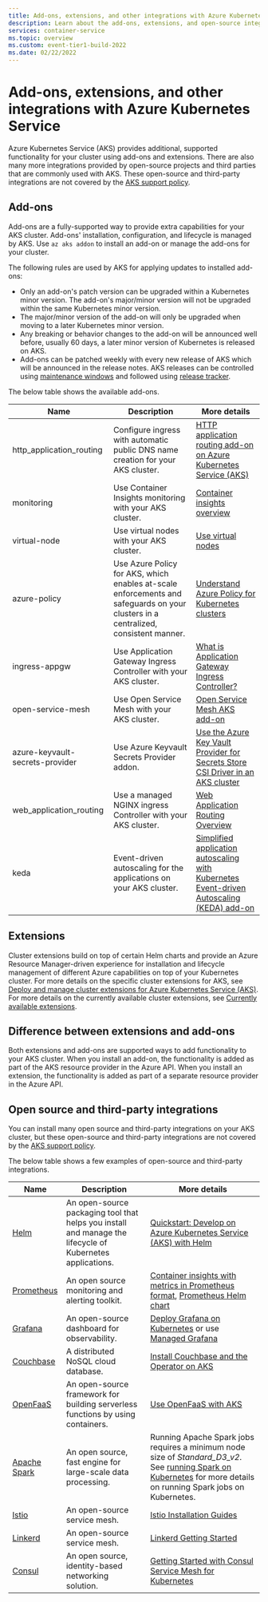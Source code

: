 ```yaml
---
title: Add-ons, extensions, and other integrations with Azure Kubernetes Service
description: Learn about the add-ons, extensions, and open-source integrations you can use with Azure Kubernetes Service.
services: container-service
ms.topic: overview
ms.custom: event-tier1-build-2022
ms.date: 02/22/2022
---
```


# Add-ons, extensions, and other integrations with Azure Kubernetes Service

Azure Kubernetes Service (AKS) provides additional, supported functionality for your cluster using add-ons and extensions. There are also many more integrations provided by open-source projects and third parties that are commonly used with AKS. These open-source and third-party integrations are not covered by the [AKS support policy][aks-support-policy].

## Add-ons

Add-ons are a fully-supported way to provide extra capabilities for your AKS cluster. Add-ons' installation, configuration, and lifecycle is managed by AKS. Use `az aks addon` to install an add-on or manage the add-ons for your cluster.

The following rules are used by AKS for applying updates to installed add-ons:

- Only an add-on's patch version can be upgraded within a Kubernetes minor version. The add-on's major/minor version will not be upgraded within the same Kubernetes minor version.
- The major/minor version of the add-on will only be upgraded when moving to a later Kubernetes minor version.
- Any breaking or behavior changes to the add-on will be announced well before, usually 60 days, a later minor version of Kubernetes is released on AKS.
- Add-ons can be patched weekly with every new release of AKS which will be announced in the release notes. AKS releases can be controlled using [maintenance windows][maintenance-windows] and followed using [release tracker][release-tracker].

The below table shows the available add-ons.

| Name | Description | More details |
|---|---|---|
| http_application_routing | Configure ingress with automatic public DNS name creation for your AKS cluster. | [HTTP application routing add-on on Azure Kubernetes Service (AKS)][http-app-routing] |
| monitoring | Use Container Insights monitoring with your AKS cluster. | [Container insights overview][container-insights] |
| virtual-node | Use virtual nodes with your AKS cluster. | [Use virtual nodes][virtual-nodes] |
| azure-policy | Use Azure Policy for AKS, which enables at-scale enforcements and safeguards on your clusters in a centralized, consistent manner. | [Understand Azure Policy for Kubernetes clusters][azure-policy-aks] |
| ingress-appgw | Use Application Gateway Ingress Controller with your AKS cluster. | [What is Application Gateway Ingress Controller?][agic] |
| open-service-mesh | Use Open Service Mesh with your AKS cluster. | [Open Service Mesh AKS add-on][osm] |
| azure-keyvault-secrets-provider | Use Azure Keyvault Secrets Provider addon.| [Use the Azure Key Vault Provider for Secrets Store CSI Driver in an AKS cluster][keyvault-secret-provider] |
| web_application_routing | Use a managed NGINX ingress Controller with your AKS cluster.| [Web Application Routing Overview][web-app-routing] |
| keda | Event-driven autoscaling for the applications on your AKS cluster. | [Simplified application autoscaling with Kubernetes Event-driven Autoscaling (KEDA) add-on][keda]|

## Extensions

Cluster extensions build on top of certain Helm charts and provide an Azure Resource Manager-driven experience for installation and lifecycle management of different Azure capabilities on top of your Kubernetes cluster. For more details on the specific cluster extensions for AKS, see [Deploy and manage cluster extensions for Azure Kubernetes Service (AKS)][cluster-extensions]. For more details on the currently available cluster extensions, see [Currently available extensions][cluster-extensions-current].

## Difference between extensions and add-ons

Both extensions and add-ons are supported ways to add functionality to your AKS cluster. When you install an add-on, the functionality is added as part of the AKS resource provider in the Azure API. When you install an extension, the functionality is added as part of a separate resource provider in the Azure API.

## Open source and third-party integrations

You can install many open source and third-party integrations on your AKS cluster, but these open-source and third-party integrations are not covered by the [AKS support policy][aks-support-policy].

The below table shows a few examples of open-source and third-party integrations.

| Name | Description | More details |
|---|---|---|
| [Helm][helm] | An open-source packaging tool that helps you install and manage the lifecycle of Kubernetes applications. | [Quickstart: Develop on Azure Kubernetes Service (AKS) with Helm][helm-qs] |
| [Prometheus][prometheus] | An open source monitoring and alerting toolkit. | [Container insights with metrics in Prometheus format][prometheus-az-monitor], [Prometheus Helm chart][prometheus-helm-chart] |
| [Grafana][grafana] | An open-source dashboard for observability.  | [Deploy Grafana on Kubernetes][grafana-install] or use [Managed Grafana][managed-grafana]|
| [Couchbase][couchdb] | A distributed NoSQL cloud database. | [Install Couchbase and the Operator on AKS][couchdb-install] |
| [OpenFaaS][open-faas]| An open-source framework for building serverless functions by using containers. | [Use OpenFaaS with AKS][open-faas-aks] |
| [Apache Spark][apache-spark] | An open source, fast engine for large-scale data processing. | Running Apache Spark jobs requires a minimum node size of *Standard_D3_v2*. See [running Spark on Kubernetes][spark-kubernetes] for more details on running Spark jobs on Kubernetes. |
| [Istio][istio] | An open-source service mesh. | [Istio Installation Guides][istio-install] |
| [Linkerd][linkerd] | An open-source service mesh. | [Linkerd Getting Started][linkerd-install] |
| [Consul][consul] | An open source, identity-based networking solution. | [Getting Started with Consul Service Mesh for Kubernetes][consul-install] |


[http-app-routing]: http-application-routing.md
[container-insights]: ../azure-monitor/containers/container-insights-overview.md
[virtual-nodes]: virtual-nodes.md
[azure-policy-aks]: ../governance/policy/concepts/policy-for-kubernetes.md#install-azure-policy-add-on-for-aks
[agic]: ../application-gateway/ingress-controller-overview.md
[osm]: open-service-mesh-about.md
[keyvault-secret-provider]: csi-secrets-store-driver.md
[cluster-extensions]: cluster-extensions.md?tabs=azure-cli
[cluster-extensions-current]: cluster-extensions.md?tabs=azure-cli#currently-available-extensions
[aks-support-policy]: support-policies.md
[helm]: https://helm.sh
[helm-qs]: quickstart-helm.md
[prometheus]: https://prometheus.io/
[prometheus-helm-chart]: https://github.com/prometheus-community/helm-charts#usage
[prometheus-az-monitor]: monitor-aks.md#container-insights
[istio]: https://istio.io/
[istio-install]: https://istio.io/latest/docs/setup/install/
[linkerd]: https://linkerd.io/
[linkerd-install]: https://linkerd.io/getting-started/
[consul]: https://www.consul.io/
[consul-install]: https://learn.hashicorp.com/tutorials/consul/service-mesh-deploy
[grafana]: https://grafana.com/
[grafana-install]: https://grafana.com/docs/grafana/latest/installation/kubernetes/
[couchdb]: https://www.couchbase.com/
[couchdb-install]: https://docs.couchbase.com/operator/current/tutorial-aks.html
[open-faas]: https://www.openfaas.com/
[open-faas-aks]: openfaas.md
[apache-spark]: https://spark.apache.org/
[azure-ml-overview]: ../machine-learning/how-to-attach-kubernetes-anywhere.md
[spark-kubernetes]: https://spark.apache.org/docs/latest/running-on-kubernetes.html
[dapr-overview]: ./dapr.md
[gitops-overview]: ../azure-arc/kubernetes/conceptual-gitops-flux2.md
[managed-grafana]: ../managed-grafana/overview.md
[keda]: keda-about.md
[web-app-routing]: web-app-routing.md
[maintenance-windows]: planned-maintenance.md
[release-tracker]: release-tracker.md